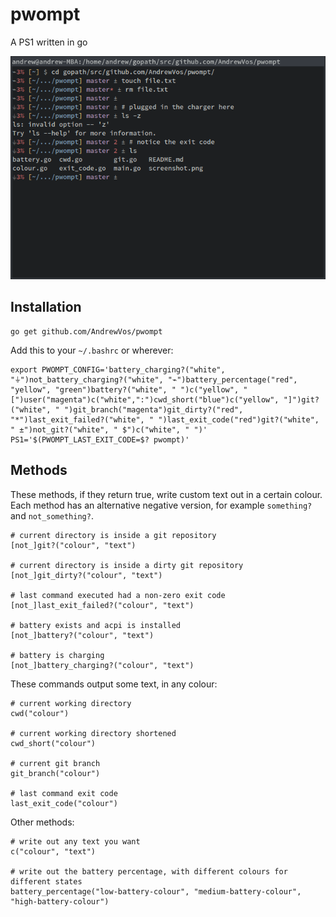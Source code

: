 # pwompt

A PS1 written in go

![screenshot](https://github.com/AndrewVos/pwompt/raw/master/screenshot.png)

## Installation

```
go get github.com/AndrewVos/pwompt
```

Add this to your `~/.bashrc` or wherever:
```
export PWOMPT_CONFIG='battery_charging?("white", "⏚")not_battery_charging?("white", "⌁")battery_percentage("red", "yellow", "green")battery?("white", " ")c("yellow", "[")user("magenta")c("white",":")cwd_short("blue")c("yellow", "]")git?("white", " ")git_branch("magenta")git_dirty?("red", "*")last_exit_failed?("white", " ")last_exit_code("red")git?("white", " ±")not_git?("white", " $")c("white", " ")'
PS1='$(PWOMPT_LAST_EXIT_CODE=$? pwompt)'
```

## Methods

These methods, if they return true, write custom text out in a certain colour.
Each method has an alternative negative version, for example `something?` and `not_something?`.

```
# current directory is inside a git repository
[not_]git?("colour", "text")

# current directory is inside a dirty git repository
[not_]git_dirty?("colour", "text")

# last command executed had a non-zero exit code
[not_]last_exit_failed?("colour", "text")

# battery exists and acpi is installed
[not_]battery?("colour", "text")

# battery is charging
[not_]battery_charging?("colour", "text")
```

These commands output some text, in any colour:
```
# current working directory
cwd("colour")

# current working directory shortened
cwd_short("colour")

# current git branch
git_branch("colour")

# last command exit code
last_exit_code("colour")
```

Other methods:

```
# write out any text you want
c("colour", "text")

# write out the battery percentage, with different colours for different states
battery_percentage("low-battery-colour", "medium-battery-colour", "high-battery-colour")
```
